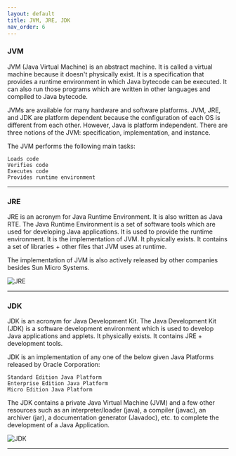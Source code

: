 ```yaml
---
layout: default
title: JVM, JRE, JDK
nav_order: 6
---
```

### JVM

JVM (Java Virtual Machine) is an abstract machine. It is called a virtual machine because it doesn't physically exist. It is a specification that provides a runtime environment in which Java bytecode can be executed. It can also run those programs which are written in other languages and compiled to Java bytecode.

JVMs are available for many hardware and software platforms. JVM, JRE, and JDK are platform dependent because the configuration of each OS is different from each other. However, Java is platform independent. There are three notions of the JVM: specification, implementation, and instance.

The JVM performs the following main tasks:

    Loads code
    Verifies code
    Executes code
    Provides runtime environment


--------

### JRE

JRE is an acronym for Java Runtime Environment. It is also written as Java RTE. The Java Runtime Environment is a set of software tools which are used for developing Java applications. It is used to provide the runtime environment. It is the implementation of JVM. It physically exists. It contains a set of libraries + other files that JVM uses at runtime.

The implementation of JVM is also actively released by other companies besides Sun Micro Systems. 

![JRE](https://static.javatpoint.com/images/jre2.png)

-----------

### JDK

JDK is an acronym for Java Development Kit. The Java Development Kit (JDK) is a software development environment which is used to develop Java applications and applets. It physically exists. It contains JRE + development tools.

JDK is an implementation of any one of the below given Java Platforms released by Oracle Corporation:

    Standard Edition Java Platform
    Enterprise Edition Java Platform
    Micro Edition Java Platform

The JDK contains a private Java Virtual Machine (JVM) and a few other resources such as an interpreter/loader (java), a compiler (javac), an archiver (jar), a documentation generator (Javadoc), etc. to complete the development of a Java Application. 

![JDK](https://static.javatpoint.com/images/jdk2.png)

--------

